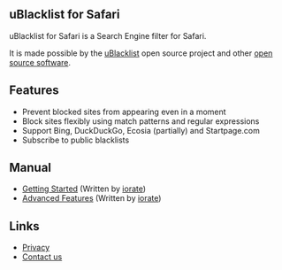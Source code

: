 ## uBlacklist for Safari

uBlacklist for Safari is a Search Engine filter for Safari. 

It is made possible by the [uBlacklist](https://iorate.github.io/ublacklist/) open source project and other [open source software](https://group-leafy.github.io/uBlacklist-for-Safari/other-licence).

## Features

* Prevent blocked sites from appearing even in a moment
* Block sites flexibly using match patterns and regular expressions
* Support Bing, DuckDuckGo, Ecosia (partially) and Startpage.com
* Subscribe to public blacklists

## Manual

* [Getting Started](https://iorate.github.io/ublacklist/getting-started) (Written by [iorate](https://twitter.com/iorate))
* [Advanced Features](https://iorate.github.io/ublacklist/advanced-features) (Written by [iorate](https://twitter.com/iorate))

## Links

* [Privacy](https://group-leafy.github.io/uBlacklist-for-Safari/privacy)
* [Contact us](mailto:group.leafy@gmail.com)